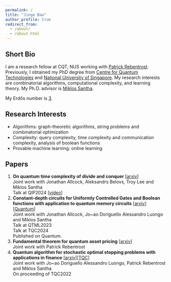 ```yaml
---
permalink: /
title: "Jinge Bao"
author_profile: true
redirect_from: 
  - /about/
  - /about.html
---
```


## Short Bio

I am a research fellow at CQT, NUS working with [Patrick Rebentrost](https://www.quantumlah.org/people/profile/Frank-Patrick).
Previously, I obtained my PhD degree from [Centre for Quantum Technologies](https://www.quantumlah.org/) and [National University of Singapore](https://nus.edu.sg/). My research interests are combinatorial algorithms, computational complexity, and learning theory. My Ph.D. advisor is [Miklos Santha](https://www.irif.fr/~santha/).

My Erdős number is [3](https://mathscinet.ams.org/mathscinet/freetools/collab-dist?source=1525495&target=189017).

## Research Interests

+ Algorithms: graph-theoretic algorithms, string problems and combinatorial optimization
+ Complexity: query complexity, time complexity and communication complexity, analysis of boolean functions
+ Provable machine learning: online learning

## Papers

1. **On quantum time complexity of divide and conquer** [[arxiv](https://arxiv.org/abs/2311.16401)]\
   Joint work with Jonathan Allcock, Aleksandrs Belovs, Troy Lee and Miklos Santha\
   Talk at QIP2024 [[video](https://www.youtube.com/watch?v=2Vc9FzULV_E)]
2. **Constant-depth circuits for Uniformly Controlled Gates and Boolean functions with application to quantum memory circuits** [[arxiv](https://arxiv.org/abs/2308.08539)][[Quantum](https://quantum-journal.org/papers/q-2024-11-20-1530/pdf)]\
   Joint work with Jonathan Allcock, Jo\~ao Doriguello Alessandro Luongo and Miklos Santha\
   Talk at QTML2023\
   Talk at TQC2024\
   Published on Quantum.
4. **Fundamental theorem for quantum asset pricing** [[arxiv](https://arxiv.org/abs/2212.13815)]\
   Joint work with Patrick Rebentrost
5. **Quantum algorithm for stochastic optimal stopping problems with applications in finance** [[arxiv](https://arxiv.org/abs/2111.15332)][[TQC](https://drops.dagstuhl.de/storage/00lipics/lipics-vol232-tqc2022/LIPIcs.TQC.2022.2/LIPIcs.TQC.2022.2.pdf)]\
   Joint work with Jo\~ao Doriguello Alessandro Luongo, Patrick Rebentrost and Miklos Santha\
   On proceeding of TQC2022
